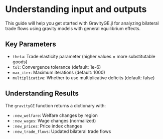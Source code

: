 # Understanding input and outputs

This guide will help you get started with GravityGE.jl for analyzing bilateral trade flows using gravity models with general equilibrium effects.

## Key Parameters

- `theta`: Trade elasticity parameter (higher values = more substitutable goods)
- `tol`: Convergence tolerance (default: 1e-6)
- `max_iter`: Maximum iterations (default: 1000)
- `multiplicative`: Whether to use multiplicative deficits (default: false)

## Understanding Results

The `gravityGE` function returns a dictionary with:

- `:new_welfare`: Welfare changes by region
- `:new_wages`: Wage changes (normalized)
- `:new_prices`: Price index changes
- `:new_trade_flows`: Updated bilateral trade flows

